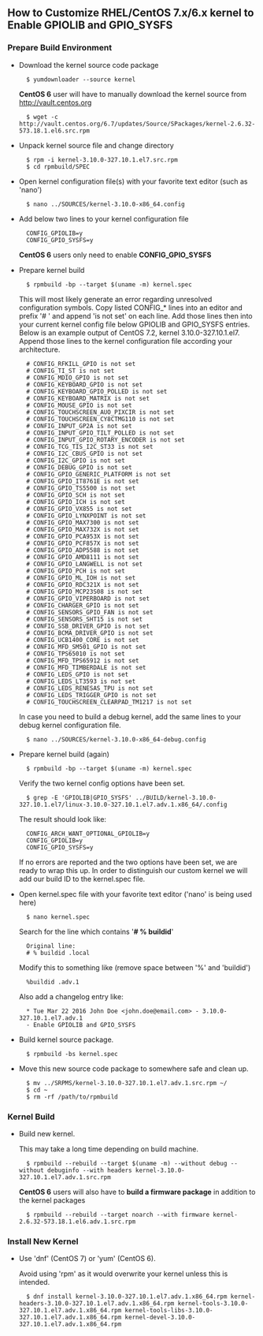 ## How to Customize RHEL/CentOS 7.x/6.x kernel to Enable GPIOLIB and GPIO_SYSFS

### Prepare Build Environment

- Download the kernel source code package

		$ yumdownloader --source kernel

	**CentOS 6** user will have to manually download the kernel source from http://vault.centos.org

		$ wget -c http://vault.centos.org/6.7/updates/Source/SPackages/kernel-2.6.32-573.18.1.el6.src.rpm

- Unpack kernel source file and change directory

		$ rpm -i kernel-3.10.0-327.10.1.el7.src.rpm
		$ cd rpmbuild/SPEC

- Open kernel configuration file(s) with your favorite text editor (such as 'nano')

		$ nano ../SOURCES/kernel-3.10.0-x86_64.config

- Add below two lines to your kernel configuration file

		CONFIG_GPIOLIB=y
		CONFIG_GPIO_SYSFS=y

	**CentOS 6** users only need to enable **CONFIG_GPIO_SYSFS**

- Prepare kernel build

		$ rpmbuild -bp --target $(uname -m) kernel.spec

	This will most likely generate an error regarding unresolved configuration symbols.  Copy listed CONFIG_* lines into an editor and prefix '# ' and append 'is not set' on each line.  Add those lines then into your current kernel config file below GPIOLIB and GPIO_SYSFS entries.  Below is an example output of CentOS 7.2, kernel 3.10.0-327.10.1.el7.  Append those lines to the kernel configuration file according your architecture.

		# CONFIG_RFKILL_GPIO is not set
		# CONFIG_TI_ST is not set
		# CONFIG_MDIO_GPIO is not set
		# CONFIG_KEYBOARD_GPIO is not set
		# CONFIG_KEYBOARD_GPIO_POLLED is not set
		# CONFIG_KEYBOARD_MATRIX is not set
		# CONFIG_MOUSE_GPIO is not set
		# CONFIG_TOUCHSCREEN_AUO_PIXCIR is not set
		# CONFIG_TOUCHSCREEN_CY8CTMG110 is not set
		# CONFIG_INPUT_GP2A is not set
		# CONFIG_INPUT_GPIO_TILT_POLLED is not set
		# CONFIG_INPUT_GPIO_ROTARY_ENCODER is not set
		# CONFIG_TCG_TIS_I2C_ST33 is not set
		# CONFIG_I2C_CBUS_GPIO is not set
		# CONFIG_I2C_GPIO is not set
		# CONFIG_DEBUG_GPIO is not set
		# CONFIG_GPIO_GENERIC_PLATFORM is not set
		# CONFIG_GPIO_IT8761E is not set
		# CONFIG_GPIO_TS5500 is not set
		# CONFIG_GPIO_SCH is not set
		# CONFIG_GPIO_ICH is not set
		# CONFIG_GPIO_VX855 is not set
		# CONFIG_GPIO_LYNXPOINT is not set
		# CONFIG_GPIO_MAX7300 is not set
		# CONFIG_GPIO_MAX732X is not set
		# CONFIG_GPIO_PCA953X is not set
		# CONFIG_GPIO_PCF857X is not set
		# CONFIG_GPIO_ADP5588 is not set
		# CONFIG_GPIO_AMD8111 is not set
		# CONFIG_GPIO_LANGWELL is not set
		# CONFIG_GPIO_PCH is not set
		# CONFIG_GPIO_ML_IOH is not set
		# CONFIG_GPIO_RDC321X is not set
		# CONFIG_GPIO_MCP23S08 is not set
		# CONFIG_GPIO_VIPERBOARD is not set
		# CONFIG_CHARGER_GPIO is not set
		# CONFIG_SENSORS_GPIO_FAN is not set
		# CONFIG_SENSORS_SHT15 is not set
		# CONFIG_SSB_DRIVER_GPIO is not set
		# CONFIG_BCMA_DRIVER_GPIO is not set
		# CONFIG_UCB1400_CORE is not set
		# CONFIG_MFD_SM501_GPIO is not set
		# CONFIG_TPS65010 is not set
		# CONFIG_MFD_TPS65912 is not set
		# CONFIG_MFD_TIMBERDALE is not set
		# CONFIG_LEDS_GPIO is not set
		# CONFIG_LEDS_LT3593 is not set
		# CONFIG_LEDS_RENESAS_TPU is not set
		# CONFIG_LEDS_TRIGGER_GPIO is not set
		# CONFIG_TOUCHSCREEN_CLEARPAD_TM1217 is not set

	In case you need to build a debug kernel, add the same lines to your debug kernel configuration file.

		$ nano ../SOURCES/kernel-3.10.0-x86_64-debug.config


- Prepare kernel build (again)

		$ rpmbuild -bp --target $(uname -m) kernel.spec

	Verify the two kernel config options have been set.

		$ grep -E 'GPIOLIB|GPIO_SYSFS' ../BUILD/kernel-3.10.0-327.10.1.el7/linux-3.10.0-327.10.1.el7.adv.1.x86_64/.config

	The result should look like:

		CONFIG_ARCH_WANT_OPTIONAL_GPIOLIB=y
		CONFIG_GPIOLIB=y
		CONFIG_GPIO_SYSFS=y

	If no errors are reported and the two options have been set, we are ready to wrap this up.
	In order to distinguish our custom kernel we will add our build ID to the kernel.spec file.

- Open kernel.spec file with your favorite text editor ('nano' is being used here)

		$ nano kernel.spec

	Search for the line which contains '**# % buildid**'

		Original line:
		# % buildid .local

	Modify this to something like (remove space between '%' and 'buildid')

		%buildid .adv.1

	Also add a changelog entry like:

		* Tue Mar 22 2016 John Doe <john.doe@email.com> - 3.10.0-327.10.1.el7.adv.1
		- Enable GPIOLIB and GPIO_SYSFS

- Build kernel source package.

		$ rpmbuild -bs kernel.spec

- Move this new source code package to somewhere safe and clean up.

		$ mv ../SRPMS/kernel-3.10.0-327.10.1.el7.adv.1.src.rpm ~/
		$ cd ~
		$ rm -rf /path/to/rpmbuild

### Kernel Build

- Build new kernel.

	This may take a long time depending on build machine.

		$ rpmbuild --rebuild --target $(uname -m) --without debug --without debuginfo --with headers kernel-3.10.0-327.10.1.el7.adv.1.src.rpm

	**CentOS 6** users will also have to **build a firmware package** in addition to the kernel packages

		$ rpmbuild --rebuild --target noarch --with firmware kernel-2.6.32-573.18.1.el6.adv.1.src.rpm

### Install New Kernel

- Use 'dnf' (CentOS 7) or 'yum' (CentOS 6).

	Avoid using 'rpm' as it would overwrite your kernel unless this is intended.

		$ dnf install kernel-3.10.0-327.10.1.el7.adv.1.x86_64.rpm kernel-headers-3.10.0-327.10.1.el7.adv.1.x86_64.rpm kernel-tools-3.10.0-327.10.1.el7.adv.1.x86_64.rpm kernel-tools-libs-3.10.0-327.10.1.el7.adv.1.x86_64.rpm kernel-devel-3.10.0-327.10.1.el7.adv.1.x86_64.rpm
